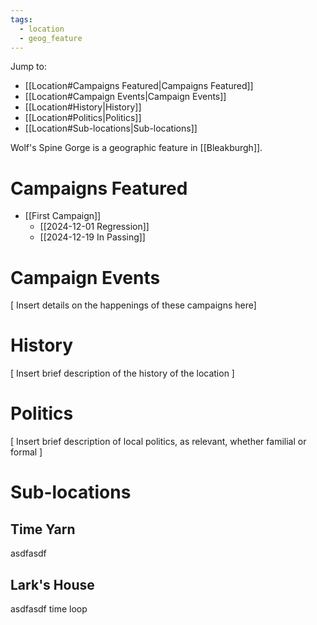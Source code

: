 ```yaml
---
tags:
  - location
  - geog_feature
---
```

Jump to:
- [[Location#Campaigns Featured|Campaigns Featured]]
- [[Location#Campaign Events|Campaign Events]]
- [[Location#History|History]]
- [[Location#Politics|Politics]]
- [[Location#Sub-locations|Sub-locations]]

Wolf's Spine Gorge is a geographic feature in [[Bleakburgh]].

# Campaigns Featured

- [[First Campaign]]
	- [[2024-12-01 Regression]]
	- [[2024-12-19 In Passing]]

# Campaign Events

\[ Insert details on the happenings of these campaigns here]

# History

\[ Insert brief description of the history of the location ]

# Politics

\[ Insert brief description of local politics, as relevant, whether familial or formal ]

# Sub-locations

## Time Yarn

asdfasdf

## Lark's House

asdfasdf time loop